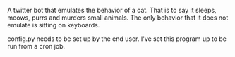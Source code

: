 A twitter bot that emulates the behavior of a cat. That is to say it sleeps,
meows, purrs and murders small animals. The only behavior that it does not
emulate is sitting on keyboards.

config.py needs to be set up by the end user.
I've set this program up to be run from a cron job.
